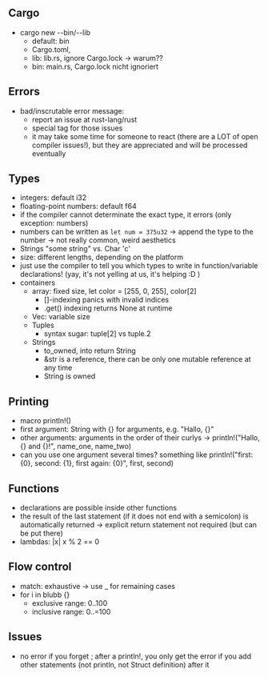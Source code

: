 Cargo
-----
- cargo new --bin/--lib
	- default: bin
	- Cargo.toml, 
	- lib: lib.rs, ignore Cargo.lock -> warum??
	- bin: main.rs, Cargo.lock nicht ignoriert

Errors
-----
- bad/inscrutable error message:
	- report an issue at rust-lang/rust
	- special tag for those issues
	- it may take some time for someone to react (there are a LOT of open compiler issues!), but they are appreciated and will be processed eventually

Types
-----
- integers: default i32
- floating-point numbers: default f64
- if the compiler cannot determinate the exact type, it errors (only exception: numbers)
- numbers can be written as `let num = 375u32` -> append the type to the number -> not really common, weird aesthetics
- Strings "some string" vs. Char 'c'
- size: different lengths, depending on the platform
- just use the compiler to tell you which types to write in function/variable declarations! (yay, it's not yelling at us, it's helping :D )
- containers
	- array: fixed size, let color = [255, 0, 255], color[2]
		- []-indexing panics with invalid indices
		- .get() indexing returns None at runtime
	- Vec<T>: variable size
	- Tuples
		- syntax sugar: tuple[2] vs tuple.2
	- Strings
		- to_owned, into return String
		- &str is a reference, there can be only one mutable reference at any time
		- String is owned

Printing
-------
- macro println!()
- first argument: String with {} for arguments, e.g. "Hallo, {}"
- other arguments: arguments in the order of their curlys -> println!("Hallo, {} and {}!", name_one, name_two)
- can you use one argument several times? something like println!("first: {0}, second: {1}, first again: {0}", first, second)

Functions
--------
- declarations are possible inside other functions
- the result of the last statement (if it does not end with a semicolon) is automatically returned -> explicit return statement not required (but can be put there)
- lambdas: |x| x % 2 == 0

Flow control
-----------
- match: exhaustive -> use _ for remaining cases
- for i in blubb {}
	- exclusive range: 0..100
	- inclusive range: 0..=100


Issues
-----
- no error if you forget ; after a println!, you only get the error if you add other statements (not println, not Struct definition) after it
